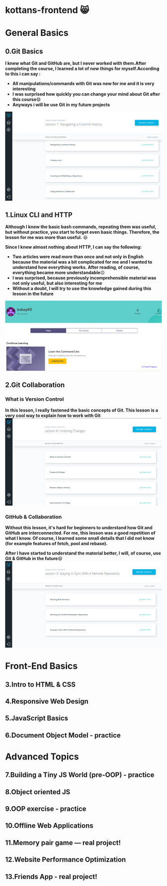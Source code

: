 # kottans-frontend  :smile_cat:
# General Basics

## 0.Git Basics
**I knew what Git and GitHub are, but I never worked with them.After completing the course, I learned a lot of new things for myself.According to this i can say :**

* **All manipulations/commands with Git was new for me and it is very interesting**
* **I was surprised how quickly you can change your mind about Git after this course**:smile:
* **Anyways i will be use Git in my future projects**

![task_git_basics](https://github.com/babayK0/kottans-frontend/raw/master/task_git_basics/task_git_basics.PNG)
## 1.Linux CLI and HTTP
**Although I knew the basic bash commands, repeating them was useful, but without practice, you start to forget even basic things. Therefore, the lesson for me was more than useful.** :satisfied:

**Since I knew almost nothing about HTTP, I can say the following:**
* **Two articles were read more than once and not only in English because the material was a bit complicated for me and I wanted to understand how everything works. After reading, of course, everything became more understandable**:relieved:
* **I was surprised, because previously incomprehensible material was not only useful, but also interesting for me** 
* **Without a doubt, I will try to use the knowledge gained during this lesson in the future**

![task_linux_cli](https://github.com/babayK0/kottans-frontend/raw/master/task_linux_cli/task_linux_cli.PNG)
## 2.Git Collaboration
### What is Version Control
**In this lesson, I really fastened the basic concepts of Git. This lesson is a very cool way to explain how to work with Git**
![task_git_collaboration1](https://github.com/babayK0/kottans-frontend/raw/master/task_git_collaboration/task_git_collaboration1.PNG)
### GitHub & Collaboration
**Without this lesson, it's hard for beginners to understand how Git and GitHub are interconnected. For me, this lesson was a good repetition of what I know. Of course, I learned some small details that I did not know (for example features of fetch, pool and rebase).**

**After I have started to understand the material better, I will, of course, use Git & GitHub in the future**:smile:
![task_git_collaboration2](https://github.com/babayK0/kottans-frontend/raw/master/task_git_collaboration/task_git_collaboration2.PNG)
        
      
# Front-End Basics
## 3.Intro to HTML & CSS
## 4.Responsive Web Design
## 5.JavaScript Basics
## 6.Document Object Model - practice

# Advanced Topics
## 7.Building a Tiny JS World (pre-OOP) - practice
## 8.Object oriented JS
## 9.OOP exercise - practice
## 10.Offline Web Applications
## 11.Memory pair game — real project!
## 12.Website Performance Optimization
## 13.Friends App - real project!
